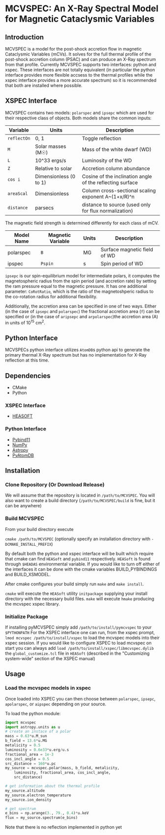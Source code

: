 # MCVSPEC: An X-Ray Spectral Model for Magnetic Cataclysmic Variables

## Introduction
MCVSPEC is a model for the post-shock accretion flow in magnetic Cataclysmic Variables (mCVs).
It solves for the full thermal profile of the post-shock accretion column (PSAC) and can produce an X-Ray spectrum from that profile. Currently MCVSPEC supports two interfaces: python and xspec. These interfaces are not totally equivalent (in particular the python interface provides more flexible accsess to the thermal profiles while the xspec interface provides a more accurate spectrum) so it is recommended that both are installed where possible.

## XSPEC Interface

MCVSPEC contains two models: `polarspec` and `ipsepc` which are used for their respective class of objects. Both models share the common inputs:

| Variable       | Units                  | Description                                                           |
|----------------|------------------------|-----------------------------------------------------------------------|
| `reflectOn`    | 0, 1                   | Toggle reflection                                                     |
| `M`            | Solar masses (M☉)      | Mass of the white dwarf (WD)                                          |
| `L`            | 10^33 ergs/s           | Luminosity of the WD                                                  |
| `Z`            | Relative to solar      | Accretion column abundance                                            |
| `cos i`        | Dimensionless (0 to 1) | Cosine of the inclination angle of the reflecting surface             |
| `areaScal`     | Dimensionless          | Column cross-sectional scaling exponent A~(1+x/R)^n                   |
| `distance`     | parsecs                | distance to source (used only for flux normalization)                 |

The magnetic field strength is determined differently for each class of mCV.

| Model Name | Magnetic Variable | Units    | Description                                 |
|------------|-------------------|----------|---------------------------------------------|
| polarspec  | `B`               | MG       | Surface magnetic field of WD                |
| ipspec     | `Pspin`           | s        | Spin period of WD                           |

`ipsepc` is our spin-equilibrium model for intermediate polars, it computes the magnetospheric radius from the spin period (and accretion rate) by setting the ram pressure equal to the magnetic pressure. It has one additional parameter: `CoRotRatio`, which is the ratio of the magnetoshperic radius to the co-rotation radius for additional flexibility.

Additionally, the accretion area can be specified in one of two ways. Either (in the case of `ipsepc` and `polarspec`) the fractional accretion area (`f`) can be specified or (in the case of `aripsepc` and `arpolarspec`)the accretion area (A) in units of 10<sup>15</sup> cm<sup>2</sup>.

## Python Interface

MCVSPECs python interface utilizes `AtomDB`s python api to generate the primary thermal X-Ray spectrum but has no implementation for X-Ray reflection at this time.

## Dependencies
* CMake
* Python
### XSPEC Interface
* [HEASOFT](https://heasarc.gsfc.nasa.gov/docs/software/lheasoft/)
### Python Interface
* [Pybind11](https://pybind11.readthedocs.io/en/stable/)
* [NumPy](https://numpy.org)
* [Astropy](https://docs.astropy.org/en/stable/index.html)
* [PyAtomDB](https://atomdb.readthedocs.io/en/master/)

## Installation

### Clone Repository (Or Download Release)
We will assume that the repository is located in `/path/to/MCVSPEC`. You will also want to create a build directory (`/path/to/MCVSPEC/build` is fine, but it can be anywhere)

### Build MCVSPEC
From your build directory execute

`cmake /path/to/MCVSPEC` (optionally specify an installation directory with `-DCMAKE_INSTALL_PREFIX`)

By default both the python and xspec interface will be built which require that cmake can find `HEASoft` and `pybind11` respectively. `HEASoft` is found through `$HEADAS` environmental variable. If you would like to turn off either of the interfaces it can be done with the cmake variables BUILD_PYBINDINGS and
BUILD_XSMODEL.

After cmake configures your build simply run `make` and `make install`.

`cmake` will execute the `HEASoft` utility `initpackage` supplying your install directory with the necessary build files.
`make` will execute `hmake` producing the mcvspec xspec library.

### Initialize Package
If installing pyMCVSPEC simply add `/path/to/install/pymcvspec` to your `$PYTHONPATH`
For the XSPEC interface one can run, from the xspec prompt, `lmod mcvspec /path/to/install/xspec` to load the mcvspec models into their xspec session. If you would like to configure XSPEC to load mcvspec on start you can always add `load /path/to/install/xspec/libmcvspec.dylib` the `global_customize.tcl` file in `HEASoft` (described in the "Customizing system-wide" section of the XSPEC manual)

## Usage

### Load the mcvspec models in xspec
Once loaded into XSPEC you can then choose between `polarspec`, `ipsepc`, `apolarspec`, or `aipspec` depending on your source.

To load the python module:
```python
import mcvspec
import astropy.units as u
# create an instace of a polar
mass = 0.63*u.M_sun
b_field = 13.6*u.MG
metalicity = 0.5
luminosity = 0.6e33*u.erg/u.s
fractional_area = 1e-3
cos_incl_angle = 0.5
src_distance = 160*u.pc
my_source = mcvspec.polar(mass, b_field, metalicity,
    luminosity, fractional_area, cos_incl_angle,
    src_distance)

# get information about the thermal profile
my_source.altitude
my_source.electron_temperature
my_source.ion_density

# get spectrum
e_bins = np.arange(3., 79., 0.4)*u.keV
flux = my_source.spectrum(e_bins)
```
Note that there is no reflection implemented in python yet
